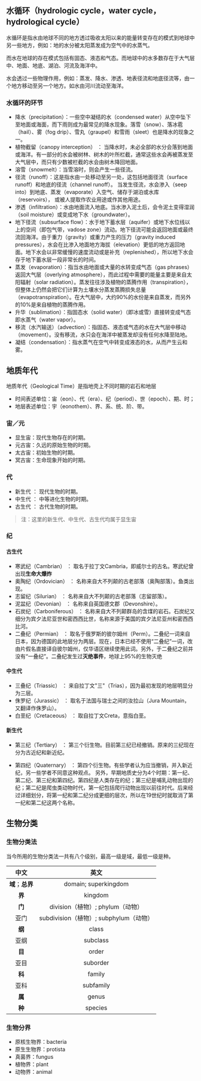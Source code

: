 ## 水循环（hydrologic cycle，water cycle，hydrological cycle）

水循环是指水由地球不同的地方透过吸收太阳以来的能量转变存在的模式到地球中另一些地方，例如：地的水分被太阳蒸发成为空气中的水蒸气。

而水在地球的存在模式包括有固态、液态和气态。而地球中的水多数存在于大气层中、地面、地底、湖泊、河流及海洋中。

水会透过一些物理作用，例如：蒸发、降水、渗透、地表径流和地底径流等，由一个地方移动至另一个地方。如水由河川流动至海洋。

### 水循环的环节

* 降水（precipitation）：一些空中凝结的水（condensed water）从空中坠下至地面或海面，而下雨则成为最常见的降水现象。落雪（snow）、落冰雹（hail）、雾（fog drip）、雪丸（graupel）和雪雨（sleet）也是降水的现象之一。
* 植物截留（canopy interception） ： 当降水时，未必全部的水分会落到地面或海洋。有一部分的水会被树林、树木的叶所栏截，通常这些水会再被蒸发至大气层中，而只有少数被栏截的水会由树木降回地面。
* 溶雪（snowmelt）：当雪溶时，则会产生一些径流。
* 径流（runoff）：这是指水由一处移动至另一处，这包括地面径流（surface runoff）和地底的径流（channel runoff）。 当发生径流，水会渗入（seep into）到地底、蒸发（evaporate）入空气、储存于湖泊或水库（reservoirs）， 或被人提取作农业用途或作其他用途。
* 渗透（infiltration）：水由地面流入地底。当水渗入泥土后，会令泥土变得湿润（soil moisture）或变成地下水（groundwater）。
* 地下径流（subsurface flow）：水于地下蓄水层（aquifer）或地下水位线以上的空间（即包气带，vadose zone）流动。地下径流可能会返回地面或最终流回海洋。由于重力（gravity）或重力产生的压力（gravity induced pressures），水会在比渗入地面地方海拔（elevation）更低的地方返回地面。地下水会以非常缓慢的速度流动或是补充（replenished），所以地下水会存于地下蓄水层一段非常长的时间。
* 蒸发（evaporation）：指当水由地面或大量的水转变成气态（gas phrases）返回大气层（overlying atmosphere），而此过程中需要的能量主要是来自太阳辐射（solar radiation）。蒸发往往涉及植物的蒸腾作用（transpiration），但整体上仍然会把它们计算为土壤水分蒸发蒸腾损失总量（evapotranspiration）。在大气层中，大约90%的水份是来自蒸发，而另外的10%是来自植物的蒸腾作用。
* 升华（sublimation）：指固态水（solid water）（即冰或雪）直接转变成气态即水蒸气（water vapor）。
* 移流（水汽输送）（advection）：指固态、液态或气态的水在大气层中移动（movement）。没有移流，水只会在海洋中被蒸发却没有任何水降至陆地。
* 凝结（condensation）：指水蒸气在空气中转变成液态的水，从而产生云和雾。

## 地质年代

地质年代（Geological Time）是指地壳上不同时期的岩石和地层

* 时间表述单位：宙（eon）、代（era）、纪（period）、世（epoch）、期、时；
* 地层表述单位：宇（eonothem）、界、系、统、阶、带。

### 宙／元

* 显生宙：现代生物存在的时期。
* 元古宙：久远的原始生物的时期。
* 太古宙：初始生物的时期。
* 冥古宙：生命现象开始的时期。

### 代

* 新生代 ： 现代生物的时期。
* 中生代 ： 中等进化生物的时期。
* 古生代 ： 古代生物的时期。

> 注：这里的新生代、中生代、古生代均属于显生宙

### 纪

#### 古生代

* 寒武纪（Cambrian） ： 取名于拉丁文Cambria，即威尔士的古名。寒武纪曾出现**生命大爆炸**
* 奥陶纪（Ordovician） ： 名称来自大不列颠的古老部落（奥陶部落）。鱼类出现。
* 志留纪（Silurian） ： 名称来自大不列颠的古老部落（志留部落）。
* 泥盆纪（Devonian） ： 名称来自英国德文郡（Devonshire）。
* 石炭纪（Carboniferous） ： 名称来自大不列颠群岛的含煤的岩石。石炭纪又细分为宾夕法尼亚世和密西西比世，名称来源于美国的宾夕法尼亚州和密西西比河。
* 二叠纪（Permian） ： 取名于俄罗斯的彼尔姆州（Perm）。二叠纪一词来自日本，因为德国的此地层分为两层。现在，日本已经不使用“二叠纪”一词，改由片假名直接译自彼尔姆州，仅华语区继续使用此词。另外，于二叠纪之前并没有“一叠纪”。二叠纪发生过**灭绝事件**，地球上95%的生物灭绝

#### 中生代

* 三叠纪（Triassic） ： 来自拉丁文"三"（Trias），因为最初发现的地层明显分为三层。
* 侏罗纪（Jurassic） ： 取名于法国与瑞士之间的汝拉山（Jura Mountain，又翻译作侏罗山）。
* 白垩纪（Cretaceous） ： 取自拉丁文Creta，意指白垩。

#### 新生代

* 第三纪（Tertiary） ： 第三个衍生物。目前第三纪已经撤销。原来的三纪现在分为古近纪和新近纪。

* 第四纪（Quaternary） ： 第四个衍生物。有些学者认为应当撤销，并入新近纪，另一些学者不同意这种观点。
  另外，早期地质史分为4个时期：第一纪、第二纪、第三纪和第四纪。第四纪是人类存在的纪；第三纪是哺乳动物出现的纪；第二纪是爬虫类动物时代，第一纪包括爬行动物出现以前往时代。后来经过详细划分，将第一纪和第二纪分成更细的层次，所以在19世纪时就取消了第一纪和第二纪这两个名称。



## 生物分类

### 生物分类法

当今所用的生物分类法一共有八个级别，最高一级是域，最低一级是种。

|       中文       |                  英文                  |
| :--------------: | :------------------------------------: |
| **域**；**总界** |          domain; superkingdom          |
|      **界**      |                kingdom                 |
|      **门**      |    division（植物）; phylum（动物）    |
|       亚门       | subdivision（植物）; subphylum（动物） |
|      **纲**      |                 class                  |
|       亚纲       |                subclass                |
|      **目**      |                 order                  |
|       亚目       |                suborder                |
|      **科**      |                 family                 |
|       亚科       |               subfamily                |
|      **属**      |                 genus                  |
|      **种**      |                species                 |

### 生物分界

* 原核生物界：bacteria
* 原生生物界：protista
* 真菌界：fungus
* 植物界：plant
* 动物界：animal

